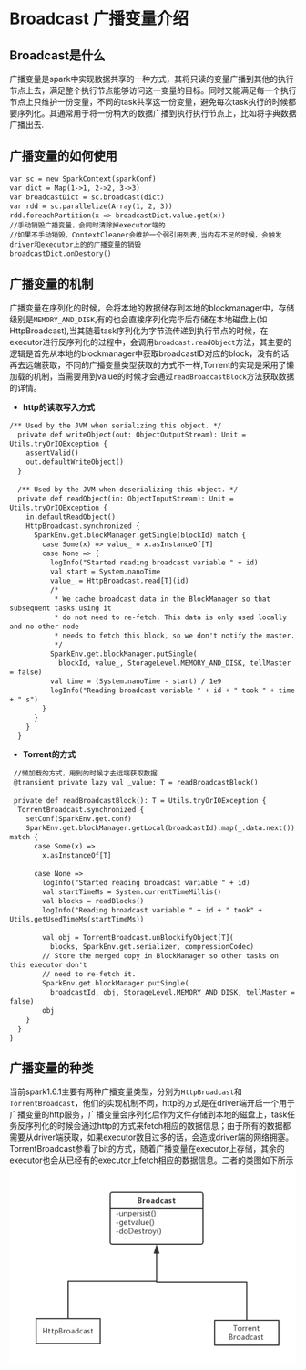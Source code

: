 # **Broadcast 广播变量介绍**
## Broadcast是什么
广播变量是spark中实现数据共享的一种方式，其将只读的变量广播到其他的执行节点上去，满足整个执行节点能够访问这一变量的目标。同时又能满足每一个执行节点上只维护一份变量，不同的task共享这一份变量，避免每次task执行的时候都要序列化。其通常用于将一份稍大的数据广播到执行执行节点上，比如将字典数据广播出去.

## 广播变量的如何使用
```
var sc = new SparkContext(sparkConf)
var dict = Map(1->1, 2->2, 3->3)
var broadcastDict = sc.broadcast(dict)
var rdd = sc.parallelize(Array(1, 2, 3))
rdd.foreachPartition(x => broadcastDict.value.get(x))
//手动销毁广播变量，会同时清除掉executor端的
//如果不手动销毁，ContextCleaner会维护一个弱引用列表,当内存不足的时候，会触发driver和executor上的的广播变量的销毁
broadcastDict.onDestory()
```

## 广播变量的机制
广播变量在序列化的时候，会将本地的数据储存到本地的blockmanager中，存储级别是`MEMORY_AND_DISK`,有的也会直接序列化完毕后存储在本地磁盘上(如HttpBroadcast),当其随着task序列化为字节流传递到执行节点的时候，在executor进行反序列化的过程中，会调用`broadcast.readObject`方法，其主要的逻辑是首先从本地的blockmanager中获取broadcastID对应的block，没有的话再去远端获取，不同的广播变量类型获取的方式不一样,Torrent的实现是采用了懒加载的机制，当需要用到value的时候才会通过`readBroadcastBlock`方法获取数据的详情。
* **http的读取写入方式**
```
/** Used by the JVM when serializing this object. */
  private def writeObject(out: ObjectOutputStream): Unit = Utils.tryOrIOException {
    assertValid()
    out.defaultWriteObject()
  }

  /** Used by the JVM when deserializing this object. */
  private def readObject(in: ObjectInputStream): Unit = Utils.tryOrIOException {
    in.defaultReadObject()
    HttpBroadcast.synchronized {
      SparkEnv.get.blockManager.getSingle(blockId) match {
        case Some(x) => value_ = x.asInstanceOf[T]
        case None => {
          logInfo("Started reading broadcast variable " + id)
          val start = System.nanoTime
          value_ = HttpBroadcast.read[T](id)
          /*
           * We cache broadcast data in the BlockManager so that subsequent tasks using it
           * do not need to re-fetch. This data is only used locally and no other node
           * needs to fetch this block, so we don't notify the master.
           */
          SparkEnv.get.blockManager.putSingle(
            blockId, value_, StorageLevel.MEMORY_AND_DISK, tellMaster = false)
          val time = (System.nanoTime - start) / 1e9
          logInfo("Reading broadcast variable " + id + " took " + time + " s")
        }
      }
    }
  }
  ```
  * **Torrent的方式**
  ```
   //懒加载的方式，用到的时候才去远端获取数据
   @transient private lazy val _value: T = readBroadcastBlock()

   private def readBroadcastBlock(): T = Utils.tryOrIOException {
    TorrentBroadcast.synchronized {
      setConf(SparkEnv.get.conf)
      SparkEnv.get.blockManager.getLocal(broadcastId).map(_.data.next()) match {
        case Some(x) =>
          x.asInstanceOf[T]

        case None =>
          logInfo("Started reading broadcast variable " + id)
          val startTimeMs = System.currentTimeMillis()
          val blocks = readBlocks()
          logInfo("Reading broadcast variable " + id + " took" + Utils.getUsedTimeMs(startTimeMs))

          val obj = TorrentBroadcast.unBlockifyObject[T](
            blocks, SparkEnv.get.serializer, compressionCodec)
          // Store the merged copy in BlockManager so other tasks on this executor don't
          // need to re-fetch it.
          SparkEnv.get.blockManager.putSingle(
            broadcastId, obj, StorageLevel.MEMORY_AND_DISK, tellMaster = false)
          obj
      }
    }
  }

  ```



## 广播变量的种类
当前spark1.6.1主要有两种广播变量类型，分别为`HttpBroadcast`和`TorrentBroadcast`，他们的实现机制不同，http的方式是在driver端开启一个用于广播变量的http服务，广播变量会序列化后作为文件存储到本地的磁盘上，task任务反序列化的时候会通过http的方式来fetch相应的数据信息；由于所有的数据都需要从driver端获取，如果executor数目过多的话，会造成driver端的网络拥塞。TorrentBroadcast参看了bit的方式，随着广播变量在executor上存储，其余的executor也会从已经有的executor上fetch相应的数据信息。二者的类图如下所示
![broadcast](img/Broadcast.png)
